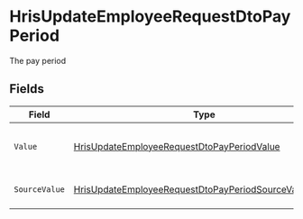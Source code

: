 # HrisUpdateEmployeeRequestDtoPayPeriod

The pay period


## Fields

| Field                                                                                                                                     | Type                                                                                                                                      | Required                                                                                                                                  | Description                                                                                                                               | Example                                                                                                                                   |
| ----------------------------------------------------------------------------------------------------------------------------------------- | ----------------------------------------------------------------------------------------------------------------------------------------- | ----------------------------------------------------------------------------------------------------------------------------------------- | ----------------------------------------------------------------------------------------------------------------------------------------- | ----------------------------------------------------------------------------------------------------------------------------------------- |
| `Value`                                                                                                                                   | [HrisUpdateEmployeeRequestDtoPayPeriodValue](../../Models/Components/HrisUpdateEmployeeRequestDtoPayPeriodValue.md)                       | :heavy_minus_sign:                                                                                                                        | The pay period of the job postings.                                                                                                       | hour                                                                                                                                      |
| `SourceValue`                                                                                                                             | [HrisUpdateEmployeeRequestDtoPayPeriodSourceValueUnion](../../Models/Components/HrisUpdateEmployeeRequestDtoPayPeriodSourceValueUnion.md) | :heavy_minus_sign:                                                                                                                        | The source value of the pay period.                                                                                                       | Hour                                                                                                                                      |